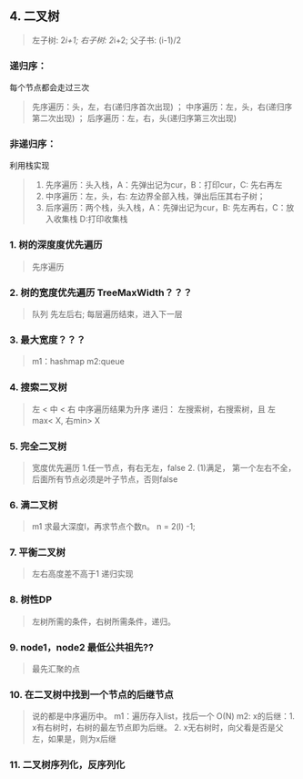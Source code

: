 
## 4. 二叉树
> 左子树: 2*i+1; 右子树: 2*i+2; 父子书: (i-1)/2
###  递归序：
每个节点都会走过三次
> 先序遍历：头，左，右(递归序首次出现) ；
> 中序遍历：左，头，右(递归序第二次出现) ；
> 后序遍历：左，右，头(递归序第三次出现)
### 非递归序：
利用栈实现
>1. 先序遍历：头入栈，A：先弹出记为cur，B：打印cur，C: 先右再左
> 2. 中序遍历：左，头，右: 左边界全部入栈，弹出后压其右子树；
> 3. 后序遍历：两个栈，头入栈，A：先弹出记为cur，B: 先左再右，C：放入收集栈  D:打印收集栈

### 1. 树的深度度优先遍历
> 先序遍历
### 2. 树的宽度优先遍历 TreeMaxWidth？？？
>队列 先左后右; 每层遍历结束，进入下一层
> 
 ### 3. 最大宽度？？？
> m1：hashmap
> m2:queue
### 4. 搜索二叉树
> 左 < 中 < 右 
> 中序遍历结果为升序
> 递归： 左搜索树，右搜索树，且 左max< X, 右min> X
### 5. 完全二叉树
> 宽度优先遍历
> 1.任一节点，有右无左，false
> 2. (1)满足， 第一个左右不全，后面所有节点必须是叶子节点，否则false
### 6. 满二叉树
> m1 求最大深度l，再求节点个数n。 n = 2(l) -1;
### 7. 平衡二叉树
> 左右高度差不高于1
> 递归实现
### 8. 树性DP
> 左树所需的条件，右树所需条件，递归。
> 
 ### 9. node1，node2 最低公共祖先??
> 最先汇聚的点
### 10. 在二叉树中找到一个节点的后继节点
> 说的都是中序遍历中。
> m1：遍历存入list，找后一个 O(N)
> m2: x的后继：1. x有右树时，右树的最左节点即为后继。
>             2. x无右树时，向父看是否是父左，如果是，则为x后继

### 11. 二叉树序列化，反序列化
>